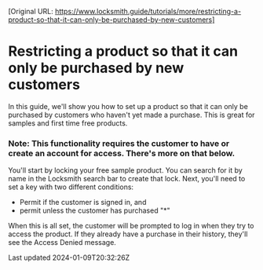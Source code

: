 [Original URL: https://www.locksmith.guide/tutorials/more/restricting-a-product-so-that-it-can-only-be-purchased-by-new-customers]

# Restricting a product so that it can only be purchased by new customers

In this guide, we'll show you how to set up a product so that it can only be purchased by customers who haven't yet made a purchase. This is great for samples and first time free products.

### Note: This functionality requires the customer to have or create an account for access. There's more on that below.

You'll start by locking your free sample product. You can search for it by name in the Locksmith search bar to create that lock. Next, you'll need to set a key with two different conditions:

- Permit if the customer is signed in, and
- permit unless the customer has purchased "\*"

When this is all set, the customer will be prompted to log in when they try to access the product. If they already have a purchase in their history, they'll see the Access Denied message.

Last updated 2024-01-09T20:32:26Z